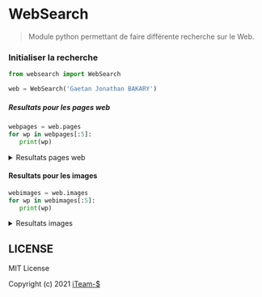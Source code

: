 # WebSearch

> Module python permettant de faire différente recherche sur le Web.

### Initialiser la recherche

```python
from websearch import WebSearch

web = WebSearch('Gaetan Jonathan BAKARY')
```

##### Resultats pour les pages web

```python
webpages = web.pages
for wp in webpages[:5]:
   print(wp)
```
<details>
 <summary> Resultats pages web </summary>
   
```
   https://mg.linkedin.com/in/gaetanj
   https://portfolio.iteam-s.mg/?u=gaetan
   https://github.com/gaetan1903
   https://medium.com/@gaetan1903
   https://gitlab.com/gaetan1903
```
   
</details>


#### Resultats pour les images

```python
webimages = web.images
for wp in webimages[:5]:
   print(wp)
```

<details>
 <summary> Resultats images </summary>
   
```
   https://tse3.mm.bing.net/th?id=OIP.-K25y8TqkOi9UG_40Ti8bgAAAA
   https://tse1.mm.bing.net/th?id=OIP.yJPVcDx6znFSOewLdQBbHgHaJA
   https://tse3.mm.bing.net/th?id=OIP.7rO2T_nDAS0bXm4tQ4LKQAHaJA
   https://tse2.mm.bing.net/th?id=OIP.IUIEkGQVzYRKaDA7WeeV7QHaEF
   https://tse3.explicit.bing.net/th?id=OIP.OmvVnMIVu2ZdNZHZzJK_hgAAAA
```
   
</details>



## LICENSE

MIT License

Copyright (c) 2021 [iTeam-$](https://iteam-s.mg)

